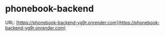 # phonebook-backend

URL: [https://phonebook-backend-yg9r.onrender.com](https://phonebook-backend-yg9r.onrender.com)
